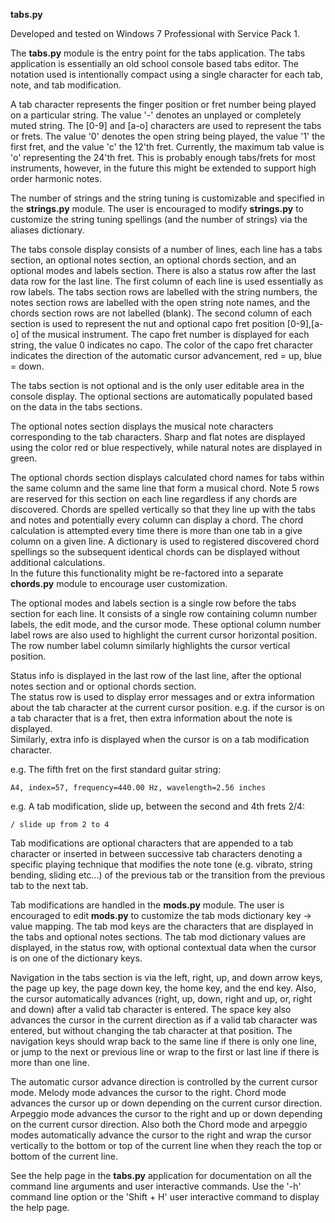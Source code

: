 **tabs.py**

Developed and tested on Windows 7 Professional with Service Pack 1. 

The **tabs.py** module is the entry point for the tabs application.  The tabs application is essentially an old school 
console based tabs editor.  The notation used is intentionally compact using a single character for each tab, note, and tab 
modification.  

A tab character represents the finger position or fret number being played on a particular string.  The value '-' denotes an 
unplayed or completely muted string.  The [0-9] and [a-o] characters are used to represent the tabs or frets.  The value '0' 
denotes the open string being played, the value '1' the first fret, and the value 'c' the 12'th fret.  Currently, the maximum 
tab value is 'o' representing the 24'th fret.  This is probably enough tabs/frets for most instruments, however, in the future 
this might be extended to support high order harmonic notes.

The number of strings and the string tuning is customizable and specified in the **strings.py** module.  The user is encouraged 
to modify **strings.py** to customize the string tuning spellings (and the number of strings) via the aliases dictionary.

The tabs console display consists of a number of lines, each line has a tabs section, an optional notes section, an optional 
chords section, and an optional modes and labels section.  There is also a status row after the last data row for the last 
line.  The first column of each line is used essentially as row labels.  The tabs section rows are labelled with the string 
numbers, the notes section rows are labelled with the open string note names, and the chords section rows are not labelled 
(blank).  The second column of each section is used to represent the nut and optional capo fret position [0-9],[a-o] of the 
musical instrument.  The capo fret number is displayed for each string, the value 0 indicates no capo.  The color of the capo 
fret character indicates the direction of the automatic cursor advancement, red = up, blue = down.

The tabs section is not optional and is the only user editable area in the console display.  The optional sections are 
automatically populated based on the data in the tabs sections.  

The optional notes section displays the musical note characters corresponding to the tab characters.  Sharp and flat notes are 
displayed using the color red or blue respectively, while natural notes are displayed in green.

The optional chords section displays calculated chord names for tabs within the same column and the same line that form a 
musical chord.  Note 5 rows are reserved for this section on each line regardless if any chords are discovered.  Chords are 
spelled vertically so that they line up with the tabs and notes and potentially every column can display a chord.  The chord 
calculation is attempted every time there is more than one tab in a give column on a given line.  A dictionary is used to 
registered discovered chord spellings so the subsequent identical chords can be displayed without additional calculations.  
In the future this functionality might be re-factored into a separate **chords.py** module to encourage user customization.

The optional modes and labels section is a single row before the tabs section for each line.  It consists of a single row 
containing column number labels, the edit mode, and the cursor mode.  These optional column number label rows are also used 
to highlight the current cursor horizontal position.  The row number label column similarly highlights the cursor vertical 
position.

Status info is displayed in the last row of the last line, after the optional notes section and or optional chords section.  
The status row is used to display error messages and or extra information about the tab character at the current cursor 
position.  e.g. if the cursor is on a tab character that is a fret, then extra information about the note is displayed.  
Similarly, extra info is displayed when the cursor is on a tab modification character.

e.g. The fifth fret on the first standard guitar string:
```
A4, index=57, frequency=440.00 Hz, wavelength=2.56 inches
```
e.g. A tab modification, slide up, between the second and 4th frets 2/4:
```
/ slide up from 2 to 4
```

Tab modifications are optional characters that are appended to a tab character or inserted in between successive tab 
characters denoting a specific playing technique that modifies the note tone (e.g. vibrato, string bending, sliding etc...) 
of the previous tab or the transition from the previous tab to the next tab.

Tab modifications are handled in the **mods.py** module.  The user is encouraged to edit **mods.py** to customize the tab mods 
dictionary key -> value mapping.  The tab mod keys are the characters that are displayed in the tabs and optional notes 
sections.  The tab mod dictionary values are displayed, in the status row, with optional contextual data when the cursor is 
on one of the dictionary keys.

Navigation in the tabs section is via the left, right, up, and down arrow keys, the page up key, the page down key, the home 
key, and the end key.  Also, the cursor automatically advances (right, up, down, right and up, or, right and down) after a 
valid tab character is entered.  The space key also advances the cursor in the current direction as if a valid tab character 
was entered, but without changing the tab character at that position.  The navigation keys should wrap back to the same line 
if there is only one line, or jump to the next or previous line or wrap to the first or last line if there is more than one 
line.

The automatic cursor advance direction is controlled by the current cursor mode.  Melody mode advances the cursor to the 
right.  Chord mode advances the cursor up or down depending on the current cursor direction.  Arpeggio mode advances the 
cursor to the right and up or down depending on the current cursor direction.  Also both the Chord mode and arpeggio modes 
automatically advance the cursor to the right and wrap the cursor vertically to the bottom or top of the current line when 
they reach the top or bottom of the current line.

See the help page in the **tabs.py** application for documentation on all the command line arguments and user interactive 
commands.  Use the '-h' command line option or the 'Shift + H' user interactive command to display the help page.
